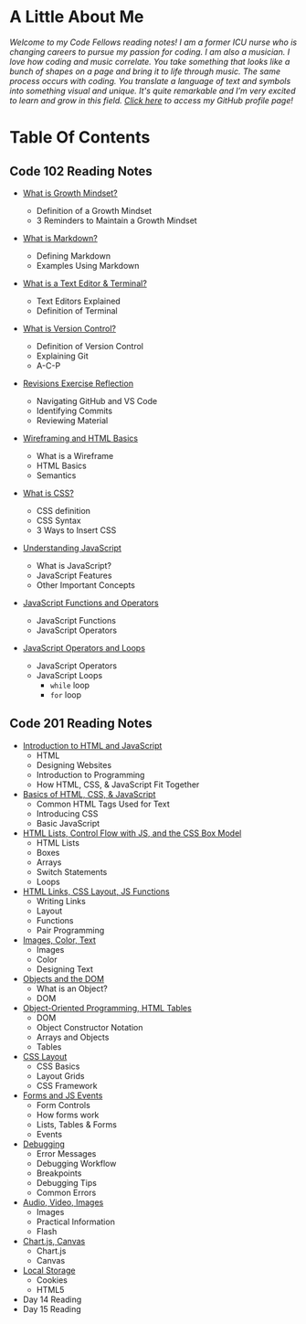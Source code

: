 # **A Little About Me**

*Welcome to my Code Fellows reading notes! I am a former ICU nurse who is changing careers to pursue my passion for coding. I am also a musician. I love how coding and music correlate. You take something that looks like a bunch of shapes on a page and bring it to life through music. The same process occurs with coding. You translate a language of text and symbols into something visual and unique. It's quite remarkable and I’m very excited to learn and grow in this field. [Click here](https://github.com/sarahcreager) to access my GitHub profile page!*

# Table Of Contents

## Code 102 Reading Notes
* [What is Growth Mindset?](growthmindset.md)
  * Definition of a Growth Mindset
  * 3 Reminders to Maintain a Growth Mindset

* [What is Markdown?](markdown.md) 
  * Defining Markdown
  * Examples Using Markdown
  
* [What is a Text Editor & Terminal?](texteditorterminal.md)
  * Text Editors Explained
  * Definition of Terminal

* [What is Version Control?](versioncontrol.md) 
  * Definition of Version Control 
  * Explaining Git
  * A-C-P
 
* [Revisions Exercise Reflection](revisions.md) 
  * Navigating GitHub and VS Code
  * Identifying Commits
  * Reviewing Material

* [Wireframing and HTML Basics](html.md) 
  * What is a Wireframe
  * HTML Basics
  * Semantics


* [What is CSS?](css.md) 
  * CSS definition
  * CSS Syntax
  * 3 Ways to Insert CSS

* [Understanding JavaScript](javascript.md) 
  * What is JavaScript?
  * JavaScript Features
  * Other Important Concepts
  
* [JavaScript Functions and Operators](javascriptfunctions.md) 
  * JavaScript Functions
  * JavaScript Operators

* [JavaScript Operators and Loops](operators_loops.md) 
  * JavaScript Operators
  * JavaScript Loops
    * `while` loop
    * `for` loop


## Code 201 Reading Notes
* [Introduction to HTML and JavaScript](class-01.md)
  * HTML
  * Designing Websites
  * Introduction to Programming
  * How HTML, CSS, & JavaScript Fit Together
* [Basics of HTML, CSS, & JavaScript](class-02.md)
  * Common HTML Tags Used for Text
  * Introducing CSS
  * Basic JavaScript
* [HTML Lists, Control Flow with JS, and the CSS Box Model](class-03.md)
  * HTML Lists
  * Boxes
  * Arrays
  * Switch Statements
  * Loops
* [HTML Links, CSS Layout, JS Functions](class-04.md)
  * Writing Links
  * Layout
  * Functions
  * Pair Programming
* [Images, Color, Text](class-05.md)
  * Images
  * Color
  * Designing Text
* [Objects and the DOM](class-06.md)
  * What is an Object?
  * DOM
* [Object-Oriented Programming, HTML Tables](class-07.md)
  * DOM
  * Object Constructor Notation
  * Arrays and Objects
  * Tables
* [CSS Layout](class-08.md)
  * CSS Basics
  * Layout Grids
  * CSS Framework
* [Forms and JS Events](class-09.md)
  * Form Controls
  * How forms work
  * Lists, Tables & Forms
  * Events
* [Debugging](class-10.md)
  * Error Messages
  * Debugging Workflow
  * Breakpoints
  * Debugging Tips
  * Common Errors
* [Audio, Video, Images](class-11.md)
  * Images
  * Practical Information
  * Flash
* [Chart.js, Canvas](class-12.md)
  * Chart.js
  * Canvas
* [Local Storage](class-13.md) 
  * Cookies
  * HTML5 
* Day 14 Reading 
* Day 15 Reading 